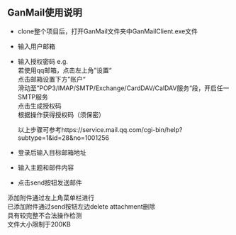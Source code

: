 ## GanMail使用说明

- clone整个项目后，打开GanMail文件夹中GanMailClient.exe文件

- 输入用户邮箱

- 输入授权密码
   e.g.   
   若使用qq邮箱，点击左上角”设置“  
   点击邮箱设置下方”账户“  
   滑动至”POP3/IMAP/SMTP/Exchange/CardDAV/CalDAV服务“段，开启任一SMTP服务  
   点击生成授权码  
   根据操作获得授权码（须保密）  

   以上步骤可参考https://service.mail.qq.com/cgi-bin/help?subtype=1&id=28&no=1001256  

- 登录后输入目标邮箱地址

- 输入主题和邮件内容

- 点击send按钮发送邮件

添加附件通过左上角菜单栏进行  
已添加附件通过send按钮左边delete attachment删除  
具有较完整不合法操作检测  
文件大小限制于200KB

